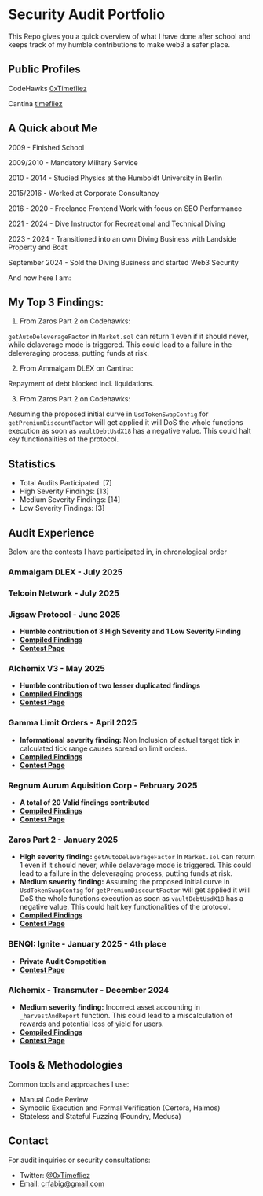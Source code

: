 # Security Audit Portfolio

This Repo gives you a quick overview of what I have done after school and keeps track of my humble contributions to make web3 a safer place.

## Public Profiles

CodeHawks [0xTimefliez](https://profiles.cyfrin.io/u/0xtimefliez)


Cantina [timefliez](https://cantina.xyz/u/timefliez)


## A Quick about Me

2009 - Finished School

2009/2010 - Mandatory Military Service

2010 - 2014 - Studied Physics at the Humboldt University in Berlin

2015/2016 - Worked at Corporate Consultancy

2016 - 2020 - Freelance Frontend Work with focus on SEO Performance

2021 - 2024 - Dive Instructor for Recreational and Technical Diving

2023 - 2024 - Transitioned into an own Diving Business with Landside Property and Boat


September 2024 - Sold the Diving Business and started Web3 Security

And now here I am:


## My Top 3 Findings:

1. From Zaros Part 2 on Codehawks:

  `getAutoDeleverageFactor` in `Market.sol` can return 1 even if it should never, while delaverage mode is triggered. This could lead to a failure in the deleveraging process, putting funds at risk.

2. From Ammalgam DLEX on Cantina:

  Repayment of debt blocked incl. liquidations.

3. From Zaros Part 2 on Codehawks:

  Assuming the proposed initial curve in `UsdTokenSwapConfig` for `getPremiumDiscountFactor` will get applied it will DoS the whole functions execution as soon as `vaultDebtUsdX18` has a negative value. This could halt key functionalities of the protocol.

## Statistics

- Total Audits Participated: [7]
- High Severity Findings: [13]
- Medium Severity Findings: [14]
- Low Severity Findings: [3]

## Audit Experience

Below are the contests I have participated in, in chronological order

### Ammalgam DLEX - July 2025

### Telcoin Network - July 2025

### Jigsaw Protocol - June 2025

- **Humble contribution of 3 High Severity and 1 Low Severity Finding**
- **[Compiled Findings](./Jigsaw/Jigsaw.md)**
- **[Contest Page](https://cantina.xyz/competitions/7a40c849-0b35-4128-b084-d9a83fd533ea)**

### Alchemix V3 - May 2025

- **Humble contribution of two lesser duplicated findings**
- **[Compiled Findings](./Alchemix-v3/Alchemix.md)**
- **[Contest Page](https://cantina.xyz/competitions/e68909e6-3491-4a94-a707-ecf0c89cf72a)**

### Gamma Limit Orders - April 2025

- **Informational severity finding:** Non Inclusion of actual target tick in calculated tick range causes spread on limit orders.
- **[Compiled Findings](./Gamma-Limit-Orders/Gamma-Limit-Orders.md)**
- **[Contest Page](https://cantina.xyz/competitions/aaf79192-6ea7-4b1e-aed7-3d23212dd0f1)**

### Regnum Aurum Aquisition Corp - February 2025

- **A total of 20 Valid findings contributed**
- **[Compiled Findings](./RAAC/Raac-Core.md)**
- **[Contest Page](https://codehawks.cyfrin.io/c/2025-02-raac)**


### Zaros Part 2 - January 2025

- **High severity finding:** `getAutoDeleverageFactor` in `Market.sol` can return 1 even if it should never, while delaverage mode is triggered. This could lead to a failure in the deleveraging process, putting funds at risk.
- **Medium severity finding:** Assuming the proposed initial curve in `UsdTokenSwapConfig` for `getPremiumDiscountFactor` will get applied it will DoS the whole functions execution as soon as `vaultDebtUsdX18` has a negative value. This could halt key functionalities of the protocol.
- **[Compiled Findings](./Zaros/Zaros-Part-2.md)**
- **[Contest Page](https://codehawks.cyfrin.io/c/2025-01-zaros-part-2/results)**

### BENQI: Ignite - January 2025 - 4th place

- **Private Audit Competition**
- **[Contest Page](https://codehawks.cyfrin.io/c/2025-01-benqi/results)**

### Alchemix - Transmuter - December 2024

- **Medium severity finding:** Incorrect asset accounting in `_harvestAndReport` function. This could lead to a miscalculation of rewards and potential loss of yield for users.
- **[Compiled Findings](./Alchemix-Transmuter/Alchemix-Transmuter.md)**
- **[Contest Page](https://codehawks.cyfrin.io/c/2024-12-alchemix/results)**

## Tools & Methodologies

Common tools and approaches I use:
- Manual Code Review
- Symbolic Execution and Formal Verification (Certora, Halmos)
- Stateless and Stateful Fuzzing (Foundry, Medusa)

## Contact

For audit inquiries or security consultations:
- Twitter: [@0xTimefliez](https://x.com/0xTimefliez)
- Email: [crfabig@gmail.com](mailto:crfabig@gmail.com)
